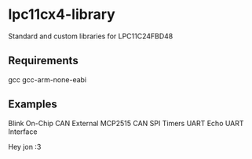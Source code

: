# lpc11cx4-library
Standard and custom libraries for LPC11C24FBD48 

## Requirements
gcc
gcc-arm-none-eabi

## Examples
Blink
On-Chip CAN
External MCP2515 CAN
SPI
Timers
UART Echo
UART Interface

Hey jon :3